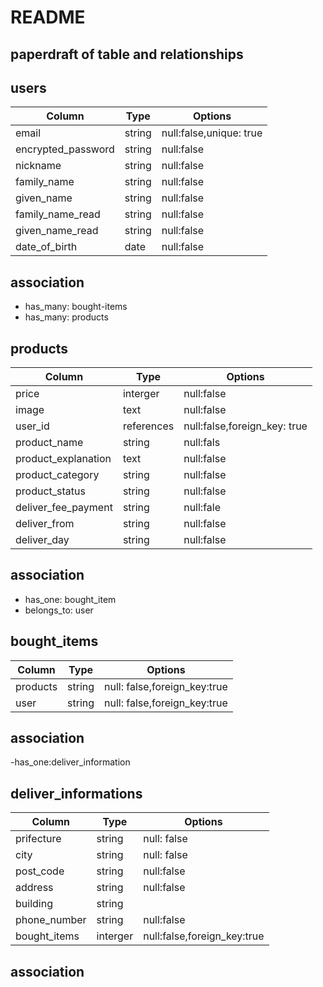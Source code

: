 # README

## paperdraft of table and relationships ##

## users ##
 
| Column              | Type    | Options                   |
| ------------------  | ------  | --------------------------|
| email               | string  | null:false,unique: true   |
| encrypted_password  | string  | null:false                |
| nickname            | string  | null:false                |
| family_name         | string  | null:false                |
| given_name          | string  | null:false                |
| family_name_read    | string  | null:false                |
| given_name_read     | string  | null:false                |
| date_of_birth       | date    | null:false                |


## association ##

- has_many: bought-items
- has_many: products




## products ##

| Column                 | Type      | Options                       |
| -----------------------| --------- | ------------------------------|
| price                  | interger  |null:false                     |
| image                  | text      |null:false                     |
| user_id                | references|null:false,foreign_key: true   |
| product_name           | string    |null:fals                      |
| product_explanation    | text      |null:false                     |
| product_category       | string    |null:false                     |
| product_status         | string    |null:false                     |
| deliver_fee_payment    | string    |null:fale                      |
| deliver_from           | string    |null:false                     |
| deliver_day            | string    |null:false                     |

## association ##

- has_one: bought_item
- belongs_to: user



## bought_items ## 

| Column             | Type   | Options                      |
| ------------------ | ------ | -----------------------------|
| products           | string | null: false,foreign_key:true |
| user               | string | null: false,foreign_key:true |

## association ##

-has_one:deliver_information




## deliver_informations ##

| Column       | Type     | Options                    |
| -------------| -------- | ---------------------------|
| prifecture   | string   | null: false                |
| city         | string   | null: false                |
| post_code    | string   | null:false                 |
| address      | string   | null:false                 |
| building     | string   |                            |
| phone_number | string   | null:false                 |
| bought_items | interger | null:false,foreign_key:true|



## association ##